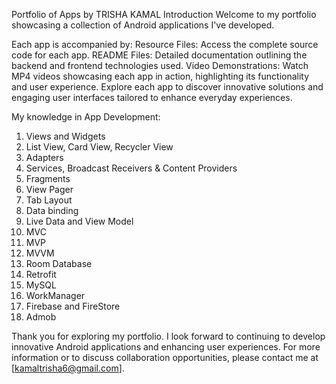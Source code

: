 Portfolio of Apps by TRISHA KAMAL
Introduction
Welcome to my portfolio showcasing a collection of Android applications I've developed.

Each app is accompanied by:
Resource Files: Access the complete source code for each app.
README Files: Detailed documentation outlining the backend and frontend technologies used.
Video Demonstrations: Watch MP4 videos showcasing each app in action, highlighting its functionality and user experience.
Explore each app to discover innovative solutions and engaging user interfaces tailored to enhance everyday experiences.

My knowledge in App Development:
1) Views and Widgets
2) List View, Card View, Recycler View
3) Adapters
4) Services, Broadcast Receivers & Content Providers
5) Fragments
6) View Pager
7) Tab Layout
8) Data binding
9) Live Data and View Model
10) MVC
11) MVP
12) MVVM
13) Room Database
14) Retrofit
15) MySQL
16) WorkManager
17) Firebase and FireStore
18) Admob

Thank you for exploring my portfolio. 
I look forward to continuing to develop innovative Android applications and enhancing user experiences.
For more information or to discuss collaboration opportunities, please contact me at [kamaltrisha6@gmail.com].

